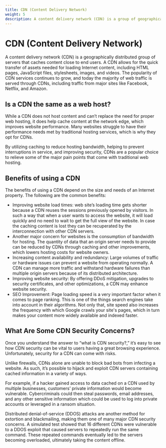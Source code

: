 ```yaml
---
title: CDN (Content Delivery Network)
weight: 5
description: A content delivery network (CDN) is a group of geographically distributed servers that speed up the delivery of web content by bringing it closer to where users are. Data centers across the globe use caching, a process that temporarily stores copies of files, so that you can access internet content from a web-enabled device or browser more quickly through a server near you. CDNs cache content like web pages, images, and video in proxy servers near to your physical location. This allows you to do things like watch a movie, download software, check your bank balance, post on social media, or make purchases, without having to wait for content to load.
---
```


# CDN (Content Delivery Network)

A content delivery network (CDN) is a geographically distributed group of servers that caches content close to end users. A CDN allows for the quick transfer of assets needed for loading Internet content, including HTML pages, JavaScript files, stylesheets, images, and videos. The popularity of CDN services continues to grow, and today the majority of web traffic is served through CDNs, including traffic from major sites like Facebook, Netflix, and Amazon.

## Is a CDN the same as a web host?

While a CDN does not host content and can’t replace the need for proper web hosting, it does help cache content at the network edge, which improves website performance. Many websites struggle to have their performance needs met by traditional hosting services, which is why they opt for CDNs.

By utilizing caching to reduce hosting bandwidth, helping to prevent interruptions in service, and improving security, CDNs are a popular choice to relieve some of the major pain points that come with traditional web hosting.

## Benefits of using a CDN

The benefits of using a CDN depend on the size and needs of an Internet property. The following are the common benefits:

- Improving website load times: web site’s loading time gets shorter because a CDN reuses the sessions previously opened by visitors. In such a way that when a user wants to access the website, it will load quickly and no need to wait to get the full view of the website. In case the caching content is lost they can be recuperated by the interconnection with other CDN servers.
- Another major concern for websites is the consumption of bandwidth for hosting. The quantity of data that an origin server needs to provide can be reduced by CDNs through caching and other improvements, which lowers hosting costs for website owners.
- Increasing content availability and redundancy: Large volumes of traffic or hardware issues can prevent a website from operating normally. A CDN can manage more traffic and withstand hardware failures than multiple origin servers because of its distributed architecture.
- Improving website security: By offering DDoS mitigation, upgrades to security certificates, and other optimizations, a CDN may enhance website security.
- SEO Improvement: Page loading speed is a very important factor when it comes to page ranking. This is one of the things search engines take into account in their algorithms. Not only that, site speed also increases the frequency with which Google crawls your site's pages, which in turn makes your content more widely available and indexed faster. 

## What Are Some CDN Security Concerns?

Once you understand the answer to “what is CDN security?,” it’s easy to see how CDN security can be vital to users having a great browsing experience. Unfortunately, security for a CDN can come with risks.

Unlike firewalls, CDNs alone are unable to block bad bots from infecting a website. As such, it’s possible to hijack and exploit CDN servers containing cached information in a variety of ways.

For example, if a hacker gained access to data cached on a CDN used by multiple businesses, customers’ private information would become vulnerable. Cybercriminals could then steal passwords, email addresses, and any other sensitive information which could be used to log into private accounts or leveraged in a ransom situation.

Distributed denial-of-service (DDOS) attacks are another method for extortion and blackmailing, making them one of many major CDN security concerns. A simulated test showed that 16 different CDNs were vulnerable to a DDOS exploit that caused servers to repeatedly run the same command. These repeated commands eventually led to the servers becoming overloaded, ultimately taking the content offline.

